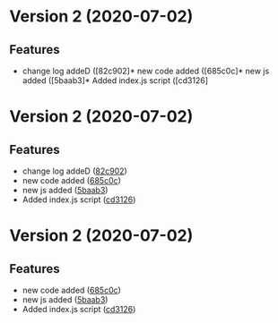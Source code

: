 # Version 2 (2020-07-02)

## Features
* change log addeD ([82c902]* new code added ([685c0c]* new js added ([5baab3]* Added index.js script ([cd3126]
# Version 2 (2020-07-02)

## Features
* change log addeD ([82c902](https://github.com/sagarpatr/Feature-test30/commit/82c90284951b164c53e89a8a13295a00f225af7e))
* new code added ([685c0c](https://github.com/sagarpatr/Feature-test30/commit/685c0cfcbd25e691fd9b57c396a0d131547ec49e))
* new js added ([5baab3](https://github.com/sagarpatr/Feature-test30/commit/5baab3383348b6dba63eb378c03531721060a1dd))
* Added index.js script ([cd3126](https://github.com/sagarpatr/Feature-test30/commit/cd31262efae5565f37138c097ea3d5270f7abfee))

# Version 2 (2020-07-02)

## Features
* new code added ([685c0c](https://github.com/sagarpatr/Feature-test30/commit/685c0cfcbd25e691fd9b57c396a0d131547ec49e))
* new js added ([5baab3](https://github.com/sagarpatr/Feature-test30/commit/5baab3383348b6dba63eb378c03531721060a1dd))
* Added index.js script ([cd3126](https://github.com/sagarpatr/Feature-test30/commit/cd31262efae5565f37138c097ea3d5270f7abfee))

